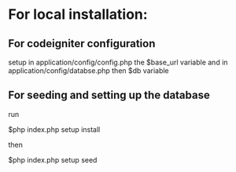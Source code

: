 For local installation:
======
For codeigniter configuration
------
setup  in application/config/config.php the $base_url variable and in application/config/databse.php then $db variable

For seeding and setting up the database
------
run

$php index.php setup install

then

$php index.php setup seed